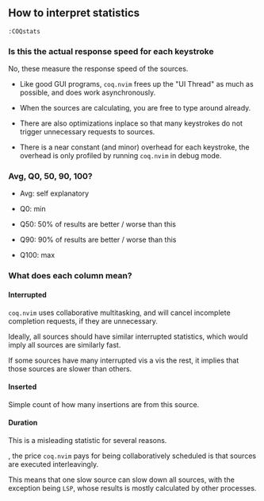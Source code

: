## How to interpret statistics

```viml
:COQstats
```

### Is this the actual response speed for each keystroke

No, these measure the response speed of the sources.

- Like good GUI programs, `coq.nvim` frees up the "UI Thread" as much as possible, and does work asynchronously.

- When the sources are calculating, you are free to type around already.

- There are also optimizations inplace so that many keystrokes do not trigger unnecessary requests to sources.

- There is a near constant (and minor) overhead for each keystroke, the overhead is only profiled by running `coq.nvim` in debug mode.


### Avg, Q0, 50, 90, 100?

- Avg: self explanatory

- Q0: min

- Q50: 50% of results are better / worse than this

- Q90: 90% of results are better / worse than this

- Q100: max



### What does each column mean?

#### Interrupted

`coq.nvim` uses collaborative multitasking, and will cancel incomplete completion requests, if they are unnecessary.

Ideally, all sources should have similar interrupted statistics, which would imply all sources are similarly fast.

If some sources have many interrupted vis a vis the rest, it implies that those sources are slower than others.

#### Inserted

Simple count of how many insertions are from this source.

#### Duration

This is a misleading statistic for several reasons.



, the price `coq.nvim` pays for being collaboratively scheduled is that sources are executed interleavingly.



This means that one slow source can slow down all sources, with the exception being `LSP`, whose results is mostly calculated by other processes.

